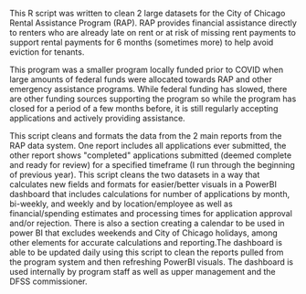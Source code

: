 This R script was written to clean 2 large datasets for the City of Chicago Rental Assistance Program (RAP). 
RAP provides financial assistance directly to renters who are already late on rent or at risk of missing rent payments
to support rental payments for 6 months (sometimes more) to help avoid eviction for tenants.

This program was a smaller program locally funded prior to COVID when large amounts of federal funds were allocated 
towards RAP and other emergency assistance programs. While federal funding has slowed, there are other funding 
sources supporting the program so while the program has closed for a period of a few months before, it is still regularly 
accepting applications and actively providing assistance.

This script cleans and formats the data from the 2 main reports from the RAP data system. One report includes all applications
ever submitted, the other report shows "completed" applications submitted (deemed complete and ready for review) for a specified 
timeframe (I run through the beginning of previous year). This script cleans the two datasets in a way that calculates new
fields and formats for easier/better visuals in a PowerBI dashboard that includes calculations for number of applications 
by month, bi-weekly, and weekly and by location/employee as well as financial/spending estimates and processing times for
application approval and/or rejection. There is also a section creating a calendar to be used in power BI that excludes
weekends and City of Chicago holidays, among other elements for accurate calculations and reporting.The dashboard is able 
to be updated daily using this script to clean the reports pulled from the program system and then refreshing PowerBI visuals. 
The dashboard is used internally by program staff as well as upper management and the DFSS commissioner.
